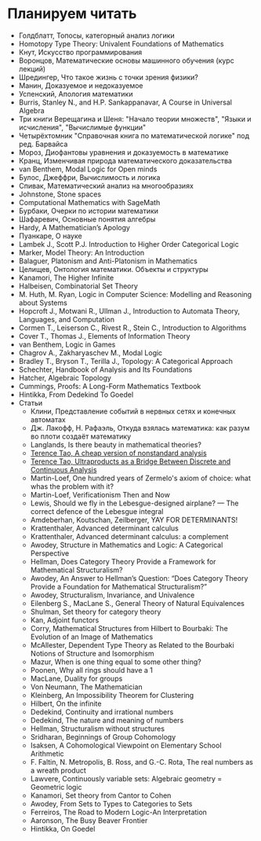 # Планируем читать

- Голдблатт, Топосы, категорный анализ логики
- Homotopy Type Theory: Univalent Foundations of Mathematics
- Кнут, Искусство программирования 
- Воронцов, Математические основы машинного обучения (курс лекций)
- Шредингер, Что такое жизнь с точки зрения физики?
- Манин, Доказуемое и недоказуемое
- Успенский, Апология математики
- Burris, Stanley N., and H.P. Sankappanavar, A Course in Universal Algebra
- Три книги Верещагина и Шеня: "Начало теории множеств", "Языки и исчисления", "Вычислимые функции"
- Четырёхтомник "Справочная книга по математической логике" под ред. Барвайса
- Мороз, Диофантовы уравнения и доказуемость в математике
- Кранц, Изменчивая природа математического доказательства
- van Benthem, Modal Logic for Open minds
- Булос, Джеффри, Вычислимость и логика
- Спивак, Математический анализ на многообразиях
- Johnstone, Stone spaces
- Computational Mathematics with SageMath
- Бурбаки, Очерки по истории математики
- Шафаревич, Основные понятия алгебры
- Hardy, A Mathematician’s Apology
- Пуанкаре, О науке
- Lambek J., Scott P.J. Introduction to Higher Order Categorical Logic
- Marker, Model Theory: An Introduction
- Balaguer, Platonism and Anti-Platonism in Mathematics
- Целищев, Онтология математики. Объекты и структуры
- Kanamori, The Higher Infinite
- Halbeisen, Combinatorial Set Theory
- M. Huth, M. Ryan, Logic in Computer Science: Modelling and Reasoning about Systems
- Hopcroft J., Motwani R., Ullman J., Introduction to Automata Theory, Languages, and Computation
- Cormen T., Leiserson C., Rivest R., Stein C., Introduction to Algorithms
- Cover T., Thomas J., Elements of Information Theory
- van Benthem, Logic in Games
- Chagrov A., Zakharyaschev M., Modal Logic
- Bradley T., Bryson T., Terilla J., Topology: A Categorical Approach
- Schechter, Handbook of Analysis and Its Foundations
- Hatcher, Algebraic Topology 
- Cummings, Proofs: A Long-Form Mathematics Textbook
- Hintikka, From Dedekind To Goedel
- Статьи
	- Клини, Представление событий в нервных сетях и конечных автоматах
	- Дж. Лакофф, Н. Рафаэль, Откуда взялась математика: как разум во плоти создаёт математику
	- Langlands, Is there beauty in mathematical theories?
	- <a href="https://terrytao.wordpress.com/2012/04/02/a-cheap-version-of-nonstandard-analysis/">Terence Tao, A cheap version of nonstandard analysis </a>
	- <a href="https://terrytao.wordpress.com/2013/12/07/ultraproducts-as-a-bridge-between-discrete-and-continuous-analysis/">Terence Tao, Ultraproducts as a Bridge Between Discrete and Continuous Analysis </a> 
	- Martin-Loef, One hundred years of Zermelo's axiom of choice: what whas the problem with it?
	- Martin-Loef, Verificationism Then and Now
 	- Lewis, Should we fly in the Lebesgue-designed airplane? — The correct defence of the Lebesgue integral
  	- Amdeberhan, Koutschan, Zeilberger, YAY FOR DETERMINANTS!
  	- Krattenthaler, Advanced determinant calculus
  	- Krattenthaler, Advanced determinant calculus: a complement
	- Awodey, Structure in Mathematics and Logic: A Categorical Perspective
	- Hellman, Does Category Theory Provide a Framework for Mathematical Structuralism?
	- Awodey, An Answer to Hellman’s Question: “Does Category Theory Provide a Foundation for Mathematical Structuralism?”
	- Awodey, Structuralism, Invariance, and Univalence
	- Eilenberg S., MacLane S., General Theory of Natural Equivalences
	- Shulman, Set theory for category theory
 	- Kan, Adjoint functors  
	- Corry, Mathematical Structures from Hilbert to Bourbaki: The Evolution of an Image of Mathematics
	- McAllester, Dependent Type Theory as Related to the Bourbaki Notions of Structure and Isomorphism
	- Mazur, When is one thing equal to some other thing?
	- Poonen, Why all rings should have a 1
	- MacLane, Duality for groups
	- Von Neumann, The Mathematician
	- Kleinberg, An Impossibility Theorem for Clustering
	- Hilbert, On the infinite
	- Dedekind, Continuity and irrational numbers
	- Dedekind, The nature and meaning of numbers
	- Hellman, Structuralism without structures
	- Sridharan, Beginnings of Group Cohomology
	- Isaksen, A Cohomological Viewpoint on Elementary School Arithmetic
	- F. Faltin, N. Metropolis, B. Ross, and G.-C. Rota, The real numbers as a wreath product
	- Lawvere, Continuously variable sets: Algebraic geometry = Geometric logic
	- Kanamori, Set theory from Cantor to Cohen
	- Awodey, From Sets to Types to Categories to Sets
	- Ferreiros, The Road to Modern Logic-An Interpretation
	- Aaronson, The Busy Beaver Frontier
	- Hintikka, On Goedel